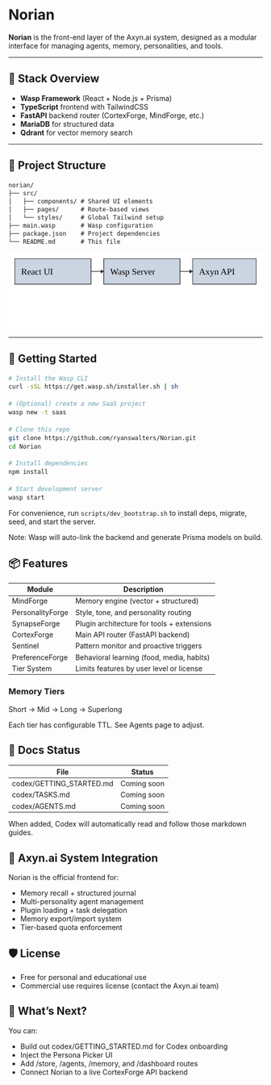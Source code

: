 # Norian

**Norian** is the front-end layer of the Axyn.ai system, designed as a modular interface for managing agents, memory, personalities, and tools.

---

## 🔧 Stack Overview

- **Wasp Framework** (React + Node.js + Prisma)
- **TypeScript** frontend with TailwindCSS
- **FastAPI** backend router (CortexForge, MindForge, etc.)
- **MariaDB** for structured data
- **Qdrant** for vector memory search

---

## 📁 Project Structure

```
norian/
├── src/
│   ├── components/ # Shared UI elements
│   ├── pages/      # Route-based views
│   └── styles/     # Global Tailwind setup
├── main.wasp       # Wasp configuration
├── package.json    # Project dependencies
└── README.md       # This file
```

![Architecture diagram](docs/architecture.svg)

---

## 🚀 Getting Started

```bash
# Install the Wasp CLI
curl -sSL https://get.wasp.sh/installer.sh | sh

# (Optional) create a new SaaS project
wasp new -t saas

# Clone this repo
git clone https://github.com/ryanswalters/Norian.git
cd Norian

# Install dependencies
npm install

# Start development server
wasp start
```

For convenience, run `scripts/dev_bootstrap.sh` to install deps, migrate, seed, and start the server.

Note: Wasp will auto-link the backend and generate Prisma models on build.

## 📦 Features

| Module           | Description                                        |
| ---------------- | -------------------------------------------------- |
| MindForge        | Memory engine (vector + structured)                |
| PersonalityForge | Style, tone, and personality routing               |
| SynapseForge     | Plugin architecture for tools + extensions         |
| CortexForge      | Main API router (FastAPI backend)                  |
| Sentinel         | Pattern monitor and proactive triggers             |
| PreferenceForge  | Behavioral learning (food, media, habits)          |
| Tier System      | Limits features by user level or license           |

### Memory Tiers

Short → Mid → Long → Superlong

Each tier has configurable TTL. See Agents page to adjust.

## 📄 Docs Status

| File                    | Status      |
| ----------------------- | ----------- |
| codex/GETTING_STARTED.md | Coming soon |
| codex/TASKS.md           | Coming soon |
| codex/AGENTS.md          | Coming soon |

When added, Codex will automatically read and follow those markdown guides.

## 🧠 Axyn.ai System Integration

Norian is the official frontend for:

- Memory recall + structured journal
- Multi-personality agent management
- Plugin loading + task delegation
- Memory export/import system
- Tier-based quota enforcement

## 🛡 License

- Free for personal and educational use
- Commercial use requires license (contact the Axyn.ai team)

## 🧠 What’s Next?

You can:

- Build out codex/GETTING_STARTED.md for Codex onboarding
- Inject the Persona Picker UI
- Add /store, /agents, /memory, and /dashboard routes
- Connect Norian to a live CortexForge API backend

